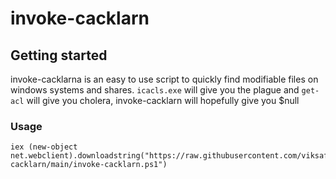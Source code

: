 # invoke-cacklarn

## Getting started

invoke-cacklarna is an easy to use script to quickly find modifiable files on windows systems and shares. `icacls.exe` will give you the plague and `get-acl` will give you cholera, invoke-cacklarn will hopefully give you $null

### Usage

```
iex (new-object net.webclient).downloadstring("https://raw.githubusercontent.com/viksafe/invoke-cacklarn/main/invoke-cacklarn.ps1")

```
